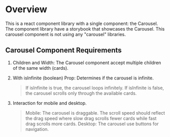 # Overview

This is a react component library with a single component: the Carousel.
The component library have a storybook that showcases the Carousel.
This carousel component is not using any "carousel" libraries. 

## Carousel Component Requirements

1. Children and Width: The Carousel component accept multiple children of the same width (cards).

2. With isInfinite (boolean) Prop: Determines if the carousel is infinite.
    > If isInfinite is true, the carousel loops infinitely.
    > If isInfinite is false, the carousel scrolls only through the available cards.

3. Interaction for mobile and desktop.
    > Mobile: The carousel is draggable. The scroll speed should reflect the drag speed where slow drag scrolls fewer cards while fast drag scrolls more cards.
    > Desktop: The carousel use buttons for navigation.